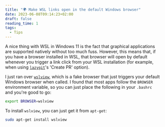 ```yaml
---
title: "🌍 Make WSL links open in the default Windows browser"
date: 2023-06-08T09:14:23+02:00
draft: false
reading_time: 1
tags:
  - Tips
---
```


A nice thing with WSL in Windows 11 is the fact that graphical applications are supported natively without too much fuss. However, this means that, if you have a browser installed in WSL, that browser will open by default whenever you trigger a link click from your WSL installation (for example, when using [`lazygit`](https://github.com/jesseduffield/lazygit)'s 'Create PR' option).

I just ran over [`wslview`](https://wslutiliti.es/wslu/man/wslview.html), which is a fake browser that just triggers your default Windows browser when called. I found that most apps follow the `BROWSER` environment variable, so you can just place the following in your `.bashrc` and you're good to go:

```bash
export BROWSER=wslview
```

To install `wslview`, you can just get it from `apt-get`:

```bash
sudo apt-get install wslview
```
